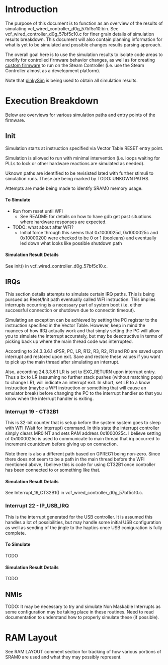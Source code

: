 # Introduction

The purpose of this document is to function as an overview of the results of 
 simulating vcf_wired_controller_d0g_57bf5c10.bin. See 
 vcf_wired_controller_d0g_57bf5c10.c for finer grain details of simulation 
 results breakdown. This document will also contain planning information for
 what is yet to be simulated and possible changes results parsing approach. 

The overall goal here is to use the simulation results to isolate code areas to 
 modify for controlled firmware behavior changes, as well as for creating 
 [custom firmware](https://github.com/greggersaurus/SteamControllerCustomFirmware) 
 to run on the Steam Controller (i.e. use the Steam Controller almost as a 
 development platform).

Note that [pinkySim](https://github.com/greggersaurus/pinkySim) is being used 
 to obtain all simulation results.

# Execution Breakdown

Below are overviews for various simulation paths and entry points of the firmware.

## Init

Simulation starts at instruction specified via Vector Table RESET entry point.
 
Simulation is allowed to run with minimal intervention (i.e. loops waiting for
 PLLs to lock or other hardware reactions are simulated as needed). 

Uknown paths are identified to be revisisted lated with further stimuli to
 simulation runs. These are being marked by TODO: UNKOWN PATHS.

Attempts are made being made to identify SRAM0 memory usage.

#### To Simulate

* Run from reset until WFI
    * See README for details on how to have gdb get past situations where hardware responses are expected.
* TODO: what about after WFI?
    * Initial force through this seems that 0x1000025d, 0x1000025c and 0x10000200 were checked to be 0 or 1 (booleans) and eventually led down what looks like possible shutdown path

#### Simulation Result Details

See init() in vcf_wired_controller_d0g_57bf5c10.c.

## IRQs

This section details attempts to simulate certain IRQ paths. This is being 
 pursued as Reset/Init path eventually called WFI instruction. This implies
 interrupts occurring is a necessary part of system boot (i.e. either successful
 connection or shutdown due to connectin timeout).

Simulating an exception can be achieved by setting the PC register to the 
 instruction specified in the Vector Table. However, keep in mind the nuances
 of how IRQ actually work and that simply setting the PC will allow you to 
 simulate the interrupt accurately, but may be desctructive in terms of picking 
 back up where the main thread code was interrupted. 

According to 24.3.3.6.1 xPSR, PC, LR, R12, R3, R2, R1 and R0 are saved upon
 interrupt and restored upon exit. Save and restore these values if you want to
 pick up the main thread after simulating an interrupt.

Also, according 24.3.3.6.1 LR is set to EXC_RETURN upon interrupt entry. Thus a
 bx to LR (assuming no further stack pushes (without matching pops) to change 
 LR), will indicate an interrupt exit. In short, set LR to a know instruction 
 (maybe a WFI instruction or something that will cause an emulator break) before
 changing the PC to the interrupt handler so that you know when the interrupt 
 handler is exiting.

### Interrupt 19 - CT32B1

This is 32-bit counter that is setup before the system system goes to sleep
 with WFI (Wait for Interrupt) command. In this state the interrupt controller
 simply clears MR0INT and sets RAM address 0x1000025c. I believe setting of
 0x1000025c is used to communicate to main thread that irq occurred to increment
 countdown before giving up on connection. 

Note there is also a different path based on GPREG1 being non-zero. Since there
 does not seem to be a path in the main thread before the WFI mentioned above,
 I believe this is code for using CT32B1 once controller has been connected to
 or something like that.

#### Simulation Result Details

See Interrupt_19_CT32B1() in vcf_wired_controller_d0g_57bf5c10.c.

###  Interrupt 22 - IP_USB_IRQ

This is the interrupt generated for the USB controller. It is assumed this
 handles a lot of possibilities, but may handle some initial USB configuration
 as well as sending of the jingle to the haptics once USB coniguration is
 fully complete.

#### To Simulate

TODO

#### Simulation Result Details

TODO

## NMIs

TODO: It may be necessary to try and simulate Non Maskable Interrupts as some
 configuration may be taking place in these routines. Need to read documentation
 to understand how to properly simulate these (if possible).

# RAM Layout

See RAM LAYOUT comment section for tracking of how various portions of SRAM0
 are used and what they may possibly represent.

